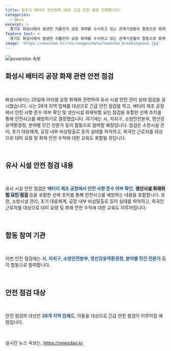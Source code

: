 ```yaml
---
title: 광주시 배터리 생산업체 28곳 긴급 안전 점검 진행합니다!
categories:
  - News
excerpt: >
  경기도 화성시에서 발생한 리튬전지 공장 화재를 수사하고 있는 관계기관들이 합동으로 화재 원인을 찾기 위해 현장으로 이동했다. 이에 따라 광주시는 유사 시설 안전 관리 실태를 점검하기 위해 긴급 조치를 취하고, 28개 지역 업체를 대상으로 안전 점검을 실시할 예정이다. 안전사고 예방을 위해 배터리 제조 공정에서의 안전 사항 준수 여부를 확인할 것으로 알려졌으며, 외국인 근로자를 대상으로도 화재 안전 교육이 이뤄질 예정이다. 
feature_text: >
  경기도 화성시에서 발생한 리튬전지 공장 화재를 수사하고 있는 관계기관들이 합동으로 화재 원인을 찾기 위해 현장으로 이동했다. 이에 따라 광주시는 유사 시설 안전 관리 실태를 점검하기 위해 긴급 조치를 취하고, 28개 지역 업체를 대상으로 안전 점검을 실시할 예정이다. 안전사고 예방을 위해 배터리 제조 공정에서의 안전 사항 준수 여부를 확인할 것으로 알려졌으며, 외국인 근로자를 대상으로도 화재 안전 교육이 이뤄질 예정이다. 
image: 'https://newsdao.kr/res/images/meta/newsdao_breakingnews.jpg'
---
```


<p><img src="https://newsdao.kr/res/images/meta/newsdao_breakingnews.jpg" alt="pcversion 속보" /></p>

<h2 data-ke-size="size26">화성시 배터리 공장 화재 관련 안전 점검</h2>

<p data-ke-size="size16">&nbsp;</p>

<p>화성시에서는 25일에 아리셀 공장 화재와 관련하여 유사 시설 안전 관리 실태 점검을 실시했습니다. 시는 28개 지역 업체를 대상으로 긴급 안전 점검을 하고, 배터리 제조 공정에서 안전 사항 준수 여부 확인 및 생산시설 화재위험 요인 점검을 포함한 선제 조치를 통해 안전사고를 예방하기로 결정했습니다. 여기에는 시, 자치구, 소방안전본부, 영산강유역환경청, 분야별 민간 전문가 등이 합동으로 참여할 예정입니다. 점검은 소방시설 관리, 초기 대응체계, 공장 내부 비상탈출로 등의 실태를 파악하고, 외국인 근로자를 대상으로 대피 요령 및 화재 안전 수칙에 대한 교육도 포함될 것입니다.</p>

<p data-ke-size="size16">&nbsp;</p>

<h2 data-ke-size="size26">유사 시설 안전 점검 내용</h2>

<p data-ke-size="size16">&nbsp;</p>

<p>유사 시설 안전 점검은 <b><span style="color: #1a5490;">배터리 제조 공정에서 안전 사항 준수 여부 확인</span></b>, <b><span style="background-color: #21538527;">생산시설 화재위험 요인 점검</span></b> 등을 포함한 선제 조치를 통해 안전사고를 예방하는 내용을 포함합니다. 또한, 소방시설 관리, 초기 대응체계, 공장 내부 비상탈출로 등의 실태를 파악하고, 외국인 근로자를 대상으로 대피 요령 및 화재 안전 수칙에 대한 교육도 이루어집니다.</p>

<p data-ke-size="size16">&nbsp;</p>

<h2 data-ke-size="size26">합동 참여 기관</h2>

<p data-ke-size="size16">&nbsp;</p>

<p>이번 안전 점검에는 <b><span style="color: #1a5490;">시, 자치구, 소방안전본부, 영산강유역환경청, 분야별 민간 전문가</span></b> 등이 합동으로 참여합니다. </p>

<p data-ke-size="size16">&nbsp;</p>

<h2 data-ke-size="size26">안전 점검 대상</h2>

<p data-ke-size="size16">&nbsp;</p>

<p>안전 점검의 대상은 <b><span style="color: #1a5490;">28개 지역 업체</span></b>로, 이들을 대상으로 긴급 안전 점검이 이루어질 예정입니다.</p>

<p data-ke-size="size16">&nbsp;</p>
실시간 뉴스 속보는, <a href="https://newsdao.kr" rel="dofollow">https://newsdao.kr</a>


